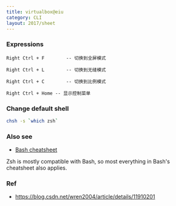 ```yaml
---
title: virtualbox@eiu
category: CLI
layout: 2017/sheet
---
```


### Expressions

```
Right Ctrl + F        -- 切换到全屏模式

Right Ctrl + L        -- 切换到无缝模式

Right Ctrl + C        -- 切换到比例模式

Right Ctrl + Home -- 显示控制菜单
```

### Change default shell

```bash
chsh -s `which zsh`
```

### Also see

- [Bash cheatsheet](./bash)

Zsh is mostly compatible with Bash, so most everything in Bash's cheatsheet also applies.

### Ref

- https://blog.csdn.net/wren2004/article/details/11910201
